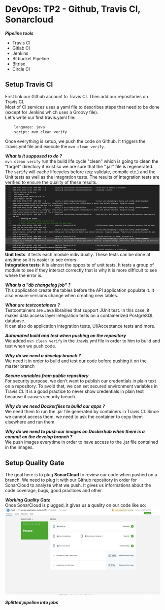 ﻿# DevOps: TP2 - Github, Travis CI, Sonarcloud
*__Pipeline tools__*  
- Travis CI
- Gitlab CI
- Jenkins
- Bitbucket Pipeline  
- Bitrise
- Circle CI
  
## Setup Travis CI
First link our Github account to Travis CI. Then add our repositories on Travis CI.  
Most of CI services uses a yaml file to describes steps that need to be done (except for Jenkins which uses a Groovy file).  
Let's write our first travis.yaml file:  
```
    language: java    
    script: mvn clean verify
```
Once everything is setup, we push the code on Github. It triggers the .travis.yml file and execute the ``mvn clean verify``.  

*__What is it supposed to do ?__*  
``mvn clean verify`` run the build life cycle "clean" which is going to clean the "target" directory if exist so we are sure that the ".jar" file is regenerated.  
The ``verify`` will eache lifecycles before (eg: validate, compile etc.) and the Unit tests as well as the integration tests. The results of integration tests are verified to ensure the quality of these results.  
![Travis CI first push](https://raw.githubusercontent.com/PeaX10/sample-application-students/master/img/logsTravisCi.png)  
__Unit tests__: it tests each module individually. These tests can be done at anytime so it is easier to see errors.  
__Integration tests__: it is almost the opposite of unit tests. It tests a group of module to see if they interact correctly that is why it is more difficult to see where the error is.  
  
*__What is a "db changelog job" ?__*  
This application create the tables before the API application populate it. It also ensure versions change when creating new tables.  
  
*__What are testcontainers ?__*  
Testcontainers are Java librairies that support JUnit test. In this case, it makes data access layer integration tests on a containerized PostgreSQL database.  
It can also do application integration tests, UI/Acceptance tests and more.  
  
*__Automated build and test when pushing on the repository__*  
We added ``mvn clean verify`` in the .travis.yml file in order to him to build and test when we push code.
  
*__Why do we need a develop branch ?__*  
We need it in order to build and test our code before pushing it on the master branch
  
*__Secure variables from public repository__*  
For security purpose, we don't want to publish our credentials in plain text on a repository. To avoid that, we can set secured environment variables in Travis CI. It is a good practice to never show credentials in plain text because it causes security breach.  
  
*__Why do we need Dockerfiles to build our apps ?__*  
We need them to run the .jar file generated by containers in Travis CI. Since we cannot access them, we need to ask the container to copy them elsewhere and run them.
  
*__Why do we need to push our images on Dockerhub when there is a commit on the develop branch ?__*  
We push images everytime in order to have access to the .jar file contained in the images.
  
## Setup Quality Gate
The goal here is to plug **SonarCloud** to review our code when pushed on a branch. We need to plug it with our Github repository in order for SonarCloud to analyze what we push. It gives us informations about the code coverage, bugs, good practices and other.  

*__Working Quality Gate__*  
Once SonarCloud is plugged, it gives us a quality on our code like so:  
![SonarCloud view](https://raw.githubusercontent.com/PeaX10/sample-application-students/master/img/Sonarcloud.png)
  
*__Splitted pipeline into jobs__*  

